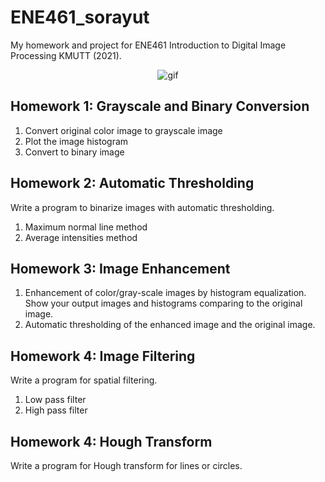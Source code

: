 # ENE461_sorayut
My homework and project for ENE461 Introduction to Digital Image Processing KMUTT (2021).

<p align="center">
  <img src="https://31.media.tumblr.com/055338c016f5678ac9fab4201c35c4cf/tumblr_myu5ypVDe91syiy8io1_r1_500.gif" alt="gif"/>
</p>

## Homework 1: Grayscale and Binary Conversion
1. Convert original color image to grayscale image
2. Plot the image histogram
3. Convert to binary image

## Homework 2: Automatic Thresholding
Write a program to binarize images with automatic thresholding.
1. Maximum normal line method
2. Average intensities method

## Homework 3: Image Enhancement
1. Enhancement of color/gray-scale images by histogram equalization. Show your output images and histograms comparing to the original image.
2. Automatic thresholding of the enhanced image and the original image.

## Homework 4: Image Filtering
Write a program for spatial filtering.
1. Low pass filter
2. High pass filter

## Homework 4: Hough Transform
Write a program for Hough transform for lines or circles.
